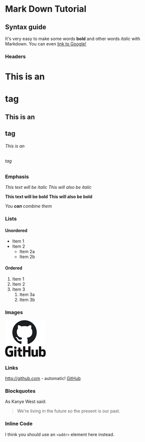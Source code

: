 # Mark Down Tutorial

## Syntax guide
It's very easy to make some words **bold** and other words *italic* with Markdown. You can even
  [link to Google!](http://google.com)

### Headers
# This is an <h1> tag
## This is an <h2> tag
###### This is an <h6> tag

### Emphasis
*This text will be italic*
_This will also be italic_

**This text will be bold**
__This will also be bold__

_You **can** combine them_

### Lists
#### Unordered
* Item 1
* Item 2
  * Item 2a
  * Item 2b

#### Ordered
1. Item 1
1. Item 2
1. Item 3
   1. Item 3a
   1. Item 3b

### Images
![GitHub Logo](/images/logo.png)

### Links
http://github.com - automatic!
[GitHub](https://github.com)

### Blockquotes

As Kanye West said:
> We're living in the future so
> the present is our past.

### Inline Code

I think you should use an
`<addr>` element here instead.
